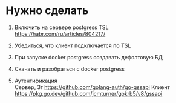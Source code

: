 # Нужно сделать
  1. Включить на сервере postgress TSL
    https://habr.com/ru/articles/804217/

  2. Убедиться, что клиент подключается по TSL
  3. При запуске docker postgress создавать дефолтовую БД
  4. Скачать и разобраться с docker postgress

  5. Аутентификация    
    Сервер, 3г https://github.com/golang-auth/go-gssapi
    Клиент https://pkg.go.dev/github.com/jcmturner/gokrb5/v8/gssapi
